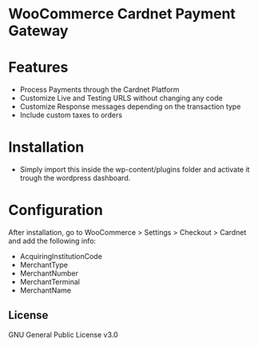 # WooCommerce Cardnet Payment Gateway

# Features

  - Process Payments through the  Cardnet Platform
  - Customize Live and Testing URLS without changing any code
  - Customize Response messages depending on the transaction type
  - Include custom taxes to orders


# Installation
  - Simply import this inside the wp-content/plugins folder and activate it trough the wordpress dashboard.

# Configuration
After installation, go to WooCommerce > Settings > Checkout > Cardnet and add the following info:
- AcquiringInstitutionCode
- MerchantType
- MerchantNumber
- MerchantTerminal
- MerchantName


License
----
GNU General Public License v3.0
